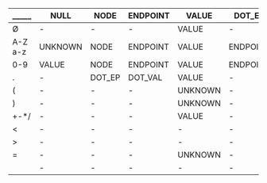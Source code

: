 |_____|NULL|NODE|ENDPOINT|VALUE|DOT_EP|DOT_VAL|OPERATOR|UNKNOWN|FLOW|SUBFLOW|
|-|-|-|-|-|-|-|-|-|-|-|
|Ø|-|-|-|VALUE|-|-|-|VALUE|-|-|
|A-Z<br/>a-z|UNKNOWN|NODE|ENDPOINT|VALUE|ENDPOINT|VALUE|-|UNKNOWN|FLOW|-|
|0-9|VALUE|NODE|ENDPOINT|VALUE|ENDPOINT|VALUE|-|UNKNOWN|FLOW|-|
|.|-|DOT_EP|DOT_VAL|VALUE|-|-|-|DOT_EP|-|-|
|(|-|-|-|UNKNOWN|-|-|-|UNKNOWN|-|-|
|)|-|-|-|UNKNOWN|-|-|-|UNKNOWN|-|-|
|+-*/|-|-|-|VALUE|-|-|-|UNKNOWN|-|-|
|<|-|-|-|-|-|-|-|-|-|-|
|>|-|-|-|-|-|-|-|-|-|-|
|=|-|-|-|UNKNOWN|-|-|-|UNKNOWN|UNKNOWN|-|
| |-|-|-|-|-|-|-|FLOW|-|-|